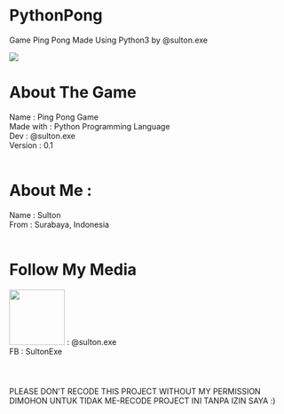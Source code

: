 # PythonPong
Game Ping Pong Made Using Python3 by @sulton.exe

<img src="https://juniortech.org/wp-content/uploads/2017/04/python-software-logo-300x158.jpg">

# About The Game 
Name : Ping Pong Game <br>
Made with : Python Programming Language <br>
Dev : @sulton.exe <br>
Version : 0.1 <br>
<br>
# About Me :  
Name : Sulton <br>
From : Surabaya, Indonesia <br>
<br>
# Follow My Media
<img src="https://d2c7ipcroan06u.cloudfront.net/wp-content/uploads/2019/12/Instagram-123-696x392.jpg" height="100px" width="100px"> : @sulton.exe <br>
FB : SultonExe <br>

#### <br>
PLEASE DON'T RECODE THIS PROJECT WITHOUT MY PERMISSION <br> 
DIMOHON UNTUK TIDAK ME-RECODE PROJECT INI TANPA IZIN SAYA :) <br>
### <br>
